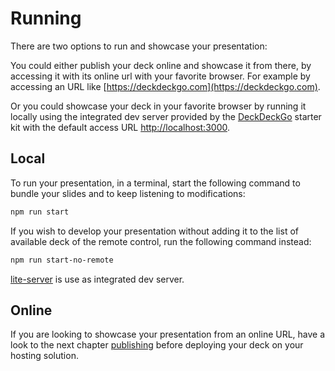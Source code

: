 # Running

There are two options to run and showcase your presentation:

You could either publish your deck online and showcase it from there, by accessing it with its online url with your favorite browser. For example by accessing an URL like [https://deckdeckgo.com](https://deckdeckgo.com).

Or you could showcase your deck in your favorite browser by running it locally using the integrated dev server provided by the [DeckDeckGo] starter kit with the default access URL [http://localhost:3000](http://localhost:3000).

## Local

To run your presentation, in a terminal, start the following command to bundle your slides and to keep listening to modifications:

```bash
npm run start
```

If you wish to develop your presentation without adding it to the list of available deck of the remote control, run the following command instead:

```bash
npm run start-no-remote
```

[lite-server](https://github.com/johnpapa/lite-server) is use as integrated dev server.

## Online

If you are looking to showcase your presentation from an online URL, have a look to the next chapter [publishing](/docs/publishing) before deploying your deck on your hosting solution.

[DeckDeckGo]: https://deckdeckgo.com 